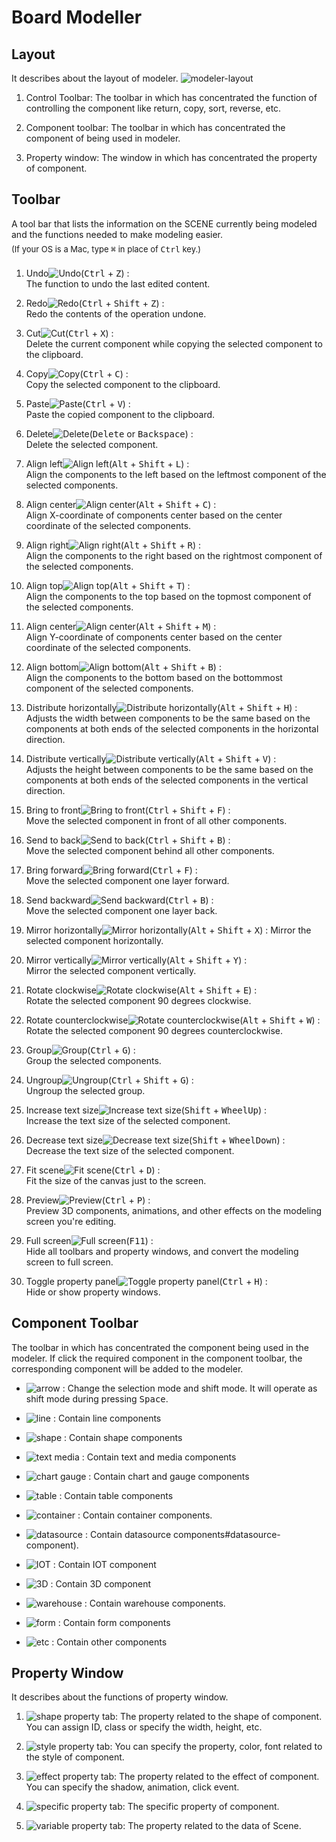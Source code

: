 # Board Modeller

## Layout
It describes about the layout of modeler.
![modeler-layout](./images/modeler-layout-01.png)

1. Control Toolbar: The toolbar in which has concentrated the function of controlling the component like return, copy, sort, reverse, etc.

1. Component toolbar: The toolbar in which has concentrated the component of being used in modeler.

1. Property window: The window in which has concentrated the property of component.


## Toolbar

A tool bar that lists the information on the SCENE currently being modeled and the functions needed to make modeling easier.  
<span style="font-size: 13px; line-height:30px;">  (If your OS is a Mac, type <kbd class="dark">⌘</kbd> in place of <kbd>Ctrl</kbd> key.) </span>

1. Undo![Undo][Undo](<kbd>Ctrl</kbd> + <kbd>Z</kbd>) :  
  The function to undo the last edited content.

1. Redo![Redo][Redo](<kbd>Ctrl</kbd> + <kbd>Shift</kbd> + <kbd>Z</kbd>) :  
  Redo the contents of the operation undone.

1. Cut![Cut][Cut](<kbd>Ctrl</kbd> + <kbd>X</kbd>) :  
  Delete the current component while copying the selected component to the clipboard.

1. Copy![Copy][Copy](<kbd>Ctrl</kbd> + <kbd>C</kbd>) :  
  Copy the selected component to the clipboard.

1. Paste![Paste][Paste](<kbd>Ctrl</kbd> + <kbd>V</kbd>) :  
  Paste the copied component to the clipboard.

1. Delete![Delete][Delete](<kbd>Delete</kbd> or <kbd>Backspace</kbd>) :  
  Delete the selected component.

1. Align left![Align left][Align left](<kbd>Alt</kbd> + <kbd>Shift</kbd> + <kbd>L</kbd>) :  
  Align the components to the left based on the leftmost component of the selected components.

1. Align center![Align center][Align center](<kbd>Alt</kbd> + <kbd>Shift</kbd> + <kbd>C</kbd>) :  
  Align X-coordinate of components center based on the center coordinate of the selected components.

1. Align right![Align right][Align right](<kbd>Alt</kbd> + <kbd>Shift</kbd> + <kbd>R</kbd>) :  
  Align the components to the right based on the rightmost component of the selected components.

1. Align top![Align top][Align top](<kbd>Alt</kbd> + <kbd>Shift</kbd> + <kbd>T</kbd>) :  
  Align the components to the top based on the topmost component of the selected components.

1. Align center![Align center][Align center](<kbd>Alt</kbd> + <kbd>Shift</kbd> + <kbd>M</kbd>) :  
  Align Y-coordinate of components center based on the center coordinate of the selected components.

1. Align bottom![Align bottom][Align bottom](<kbd>Alt</kbd> + <kbd>Shift</kbd> + <kbd>B</kbd>) :  
  Align the components to the bottom based on the bottommost component of the selected components.

1. Distribute horizontally![Distribute horizontally][Distribute horizontally](<kbd>Alt</kbd> + <kbd>Shift</kbd> + <kbd>H</kbd>) :  
  Adjusts the width between components to be the same based on the components at both ends of the selected components in the horizontal direction.

1. Distribute vertically![Distribute vertically][Distribute vertically](<kbd>Alt</kbd> + <kbd>Shift</kbd> + <kbd>V</kbd>) :  
  Adjusts the height between components to be the same based on the components at both ends of the selected components in the vertical direction.

1. Bring to front![Bring to front][Bring to front](<kbd>Ctrl</kbd> + <kbd>Shift</kbd> + <kbd>F</kbd>) :  
  Move the selected component in front of all other components.

1. Send to back![Send to back][Send to back](<kbd>Ctrl</kbd> + <kbd>Shift</kbd> + <kbd>B</kbd>) :  
  Move the selected component behind all other components.

1. Bring forward![Bring forward][Bring forward](<kbd>Ctrl</kbd> + <kbd>F</kbd>) :  
  Move the selected component one layer forward.

1. Send backward![Send backward][Send backward](<kbd>Ctrl</kbd> + <kbd>B</kbd>) :  
  Move the selected component one layer back.

1. Mirror horizontally![Mirror horizontally][Mirror horizontally](<kbd>Alt</kbd> + <kbd>Shift</kbd> + <kbd>X</kbd>) :   Mirror the selected component horizontally.

1. Mirror vertically![Mirror vertically][Mirror vertically](<kbd>Alt</kbd> + <kbd>Shift</kbd> + <kbd>Y</kbd>) :  
  Mirror the selected component vertically.

1. Rotate clockwise![Rotate clockwise][Rotate clockwise](<kbd>Alt</kbd> + <kbd>Shift</kbd> + <kbd>E</kbd>) :  
  Rotate the selected component 90 degrees clockwise.

1. Rotate counterclockwise![Rotate counterclockwise][Rotate counterclockwise](<kbd>Alt</kbd> + <kbd>Shift</kbd> + <kbd>W</kbd>) :  
  Rotate the selected component 90 degrees counterclockwise.

1. Group![Group][Group](<kbd>Ctrl</kbd> + <kbd>G</kbd>) :  
  Group the selected components.

1. Ungroup![Ungroup][Ungroup](<kbd>Ctrl</kbd> + <kbd>Shift</kbd> + <kbd>G</kbd>) :  
  Ungroup the selected group.

1. Increase text size![Increase text size][Increase text size](<kbd>Shift</kbd> + <kbd>WheelUp</kbd>) :  
  Increase the text size of the selected component.

1. Decrease text size![Decrease text size][Decrease text size](<kbd>Shift</kbd> + <kbd>WheelDown</kbd>) :  
  Decrease the text size of the selected component.

1. Fit scene![Fit scene][Fit scene](<kbd>Ctrl</kbd> + <kbd>D</kbd>) :  
  Fit the size of the canvas just to the screen.

1. Preview![Preview][Preview](<kbd>Ctrl</kbd> + <kbd>P</kbd>) :  
  Preview 3D components, animations, and other effects on the modeling screen you're editing.    

1. Full screen![Full screen][Full screen](<kbd>F11</kbd>) :  
  Hide all toolbars and property windows, and convert the modeling screen to full screen.

1. Toggle property panel![Toggle property panel][Toggle property panel](<kbd>Ctrl</kbd> + <kbd>H</kbd>) :  
  Hide or show property windows.


[control-toolbar]: ./images/control-toolbar.png#control-toolbar
[Undo]: ./images/control-toolbar-02.png
[Redo]: ./images/control-toolbar-03.png
[Cut]: ./images/control-toolbar-04.png
[Copy]: ./images/control-toolbar-05.png
[Paste]: ./images/control-toolbar-06.png
[Delete]: ./images/control-toolbar-07.png
[Copy style]: ./images/control-toolbar-08.png
[Align left]: ./images/control-toolbar-09.png
[Align center]: ./images/control-toolbar-10.png
[Align right]: ./images/control-toolbar-11.png
[Align top]: ./images/control-toolbar-12.png
[Align center]: ./images/control-toolbar-13.png
[Align bottom]: ./images/control-toolbar-14.png
[Distribute horizontally]: ./images/control-toolbar-15.png
[Distribute vertically]: ./images/control-toolbar-16.png
[Bring to front]: ./images/control-toolbar-17.png
[Send to back]: ./images/control-toolbar-18.png
[Bring forward]: ./images/control-toolbar-19.png
[Send backward]: ./images/control-toolbar-20.png
[Mirror horizontally]: ./images/control-toolbar-21.png
[Mirror vertically]: ./images/control-toolbar-22.png
[Rotate clockwise]: ./images/control-toolbar-23.png
[Rotate counterclockwise]: ./images/control-toolbar-24.png
[Group]: ./images/control-toolbar-25.png
[Ungroup]: ./images/control-toolbar-26.png
[Increase text size]: ./images/control-toolbar-27.png
[Decrease text size]: ./images/control-toolbar-28.png
[Fit scene]: ./images/control-toolbar-29.png
[Preview]: ./images/control-toolbar-32.png
[Full screen]: ./images/control-toolbar-30.png
[Toggle property panel]: ./images/control-toolbar-31.png

## Component Toolbar

The toolbar in which has concentrated the component being used in the modeler. If click the required component in the component toolbar, the corresponding component will be added to the modeler.  

- ![arrow][component-arrow] : Change the selection mode and shift mode. It will operate as shift mode during pressing <kbd>Space</kbd>.

- ![line][component-line] : Contain line components

- ![shape][component-shape] : Contain shape components

- ![text media][component-text-media] : Contain text and media components

- ![chart gauge][component-chart-gauge] : Contain chart and gauge components

- ![table][component-table] : Contain table components

- ![container][component-container] : Contain container components.

- ![datasource][component-datasource] : Contain datasource components#datasource-component).

- ![IOT][component-iot] : Contain IOT component

- ![3D][component-3D] : Contain 3D component

- ![warehouse][component-warehouse] : Contain warehouse components.

- ![form][component-form] : Contain form components

- ![etc][component-etc] : Contain other components

[component-toolbar]: ./images/component-toolbar.png
[component-arrow]: ./images/component-arrow.png
[component-line]: ./images/component-line.png
[component-shape]: ./images/component-shape.png
[component-text-media]: ./images/component-text-media.png
[component-chart-gauge]: ./images/component-chart-gauge.png
[component-table]: ./images/component-table.png
[component-container]: ./images/component-container.png
[component-datasource]: ./images/component-datasource.png
[component-iot]: ./images/component-iot.png
[component-3D]: ./images/component-3D.png
[component-warehouse]: ./images/component-warehouse.png
[component-form]: ./images/component-form.png
[component-etc]: ./images/component-etc.png

## Property Window

It describes about the functions of property window.  

1. ![shape property tab][shape-property-tab]: The property related to the shape of component. You can assign ID, class or specify the width, height, etc.

1. ![style property tab][style-property-tab]: You can specify the property, color, font related to the style of component.

1. ![effect property tab][effect-property-tab]: The property related to the effect of component. You can specify the shadow, animation, click event.

1. ![specific property tab][specific-property-tab]: The specific property of component.

1. ![variable property tab][variable-property-tab]: The property related to the data of Scene.

[property-window]: ./images/property-window.png
[shape-property-tab]: ./images/shape-property.png
[style-property-tab]: ./images/style-property.png
[effect-property-tab]: ./images/effect-property.png
[specific-property-tab]: ./images/specific-property.png
[variable-property-tab]: ./images/variable-property.png
